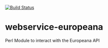 [![Build Status](https://travis-ci.org/hatorikibble/webservice-europeana.svg?branch=master)](https://travis-ci.org/hatorikibble/webservice-europeana)
# webservice-europeana

Perl Module to interact with the Europeana API
